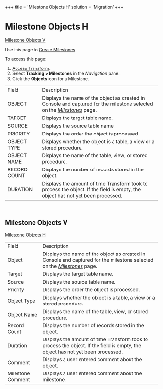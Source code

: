 +++
title = 'Milestone Objects H'
solution = 'Migration'
+++

# Milestone Objects H

[Milestone Objects V](Milestone_Objects_H#Milestone_Objects_V)

<div class="use">

Use this page to [Create
Milestones](../Use_Cases/Create_Milestones).

</div>

To access this page:

1.  [Access Transform](../Config/Access_Transform).
2.  Select **Tracking \> Milestones** in the *Navigation* pane.
3.  Click the **Objects** icon for a
Milestone.

|              |                                                                                                                                                                                  |
| ------------ | -------------------------------------------------------------------------------------------------------------------------------------------------------------------------------- |
| Field        | Description                                                                                                                                                                      |
| OBJECT       | Displays the name of the object as created in Console and captured for the milestone selected on the <span style="font-style: italic;">[Milestones](Milestones)</span> page. |
| TARGET       | Displays the target table name.                                                                                                                                                  |
| SOURCE       | Displays the source table name.                                                                                                                                                  |
| PRIORITY     | Displays the order the object is processed.                                                                                                                                      |
| OBJECT TYPE  | Displays whether the object is a table, a view or a stored procedure.                                                                                                            |
| OBJECT NAME  | Displays the name of the table, view, or stored procedure.                                                                                                                       |
| RECORD COUNT | Displays the number of records stored in the object.                                                                                                                             |
| DURATION     | Displays the amount of time Transform took to process the object. If the field is empty, the object has not yet been processed.                                                  |

 

## <span id="Milestone_Objects_V"></span>Milestone Objects V

[Milestone Objects
H](Milestone_Objects_H)

|                   |                                                                                                                                           |
| ----------------- | ----------------------------------------------------------------------------------------------------------------------------------------- |
| Field             | Description                                                                                                                               |
| Object            | Displays the name of the object as created in Console and captured for the milestone selected on the *[Milestones](Milestones)* page. |
| Target            | Displays the target table name.                                                                                                           |
| Source            | Displays the source table name.                                                                                                           |
| Priority          | Displays the order the object is processed.                                                                                               |
| Object Type       | Displays whether the object is a table, a view or a stored procedure.                                                                     |
| Object Name       | Displays the name of the table, view, or stored procedure.                                                                                |
| Record Count      | Displays the number of records stored in the object.                                                                                      |
| Duration          | Displays the amount of time Transform took to process the object. If the field is empty, the object has not yet been processed.           |
| Comment           | Displays a user entered comment about the object.                                                                                         |
| Milestone Comment | Displays a user entered comment about the milestone.                                                                                      |
